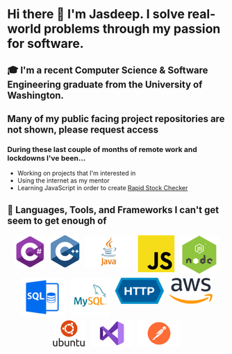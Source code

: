 # Hi there 👋 I'm Jasdeep. I  solve real-world problems through my passion for software. 

<!--
**JasdeepB/JasdeepB** is a ✨ _special_ ✨ repository because its `README.md` (this file) appears on your GitHub profile.

Here are some ideas to get you started:

- 🔭 I’m currently working on ...
- 🌱 I’m currently learning ...
- 👯 I’m looking to collaborate on ...
- 🤔 I’m looking for help with ...
- 💬 Ask me about ...
- 📫 How to reach me: ...
- 😄 Pronouns: ...
- ⚡ Fun fact: ...
-->
## 🎓 I'm a recent Computer Science & Software Engineering graduate from the University of Washington.

## Many of my public facing project repositories are not shown, please request access

### During these last couple of months of remote work and lockdowns I've been...
<ul>
  <li>Working on projects that I'm interested in</li>
  <li>Using the internet as my mentor</li>
  <li>Learning JavaScript in order to create <a href="https://www.rapidstockchecker.com/">Rapid Stock Checker</a></li>
  </ul>

## 🧰 Languages, Tools, and Frameworks I can't get seem to get enough of
<p align="center">
<img src="Images/csharp-e7b8fcd4ce.png" alt="C#" height="76" style="vertical-align:top; margin:4px">
<img src="Images/c-logo-vector.svg" alt="C++" height="74" style="vertical-align:top; margin:4px">
<img src="Images/java_logo_640.jpg" alt="Java" height="74" style="vertical-align:top; margin:4px">
<img src="Images/javascript-542e10ea6e.png" alt="JavaScript" height="85" style="vertical-align:top; margin:4px">
<img src="Images/nodejs-development-services.png" alt="Node.js" height="90" style="vertical-align:top; margin:4px">
<img src="Images/image.png" alt="SQL" height="90" style="vertical-align:top; margin:4px">
<img src="Images/download (1).png" alt="MySQL" height="90" style="vertical-align:top; margin:4px">
<img src="Images/HTTP_logo.svg.png" alt="HTTP" height="60" style="vertical-align:top; margin:4px">
<img src="Images/download.png" alt="AWS" height="60" style="vertical-align:top; margin:4px">
<img src="Images/ubuntu-logo112 (1).png" alt="Ubuntu" height="60" style="vertical-align:top; margin:4px">
<img src="Images/Visual-Studio-Logo.png" alt="Visual Studio" height="60" style="vertical-align:top; margin:4px">
<img src="Images/postman.jpg" alt="Postman" height="60" style="vertical-align:top; margin:4px">
</p>
